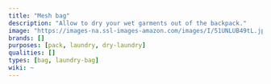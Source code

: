 ```yaml
---
title: "Mesh bag"
description: "Allow to dry your wet garments out of the backpack."
image: "https://images-na.ssl-images-amazon.com/images/I/51UNLUB49tL.jpg"
brands: []
purposes: [pack, laundry, dry-laundry]
qualities: []
types: [bag, laundry-bag]
wiki: ~
---
```

